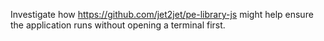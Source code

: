 Investigate how https://github.com/jet2jet/pe-library-js might help ensure the application runs without opening a terminal first.
